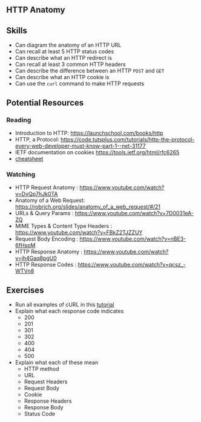 ## HTTP Anatomy

## Skills

- Can diagram the anatomy of an HTTP URL
- Can recall at least 5 HTTP status codes
- Can describe what an HTTP redirect is
- Can recall at least 3 common HTTP headers
- Can describe the difference between an HTTP `POST` and `GET`
- Can describe what an HTTP cookie is
- Can use the `curl` command to make HTTP requests


## Potential Resources

### Reading

- Introduction to HTTP: https://launchschool.com/books/http
- HTTP, a Protocol: https://code.tutsplus.com/tutorials/http-the-protocol-every-web-developer-must-know-part-1--net-31177
- IETF documentation on cookies https://tools.ietf.org/html/rfc6265
- [cheatsheet](https://dzone.com/refcardz/http-hypertext-transfer-0)

### Watching

- HTTP Request Anatomy : https://www.youtube.com/watch?v=DvQp7hJk0TA
- Anatomy of a Web Request: https://robrich.org/slides/anatomy_of_a_web_request/#/21
- URLs & Query Params : https://www.youtube.com/watch?v=7D0031eA-ZQ
- MIME Types & Content Type Headers : https://www.youtube.com/watch?v=FBkZ2TJZZUY
- Request Body Encoding : https://www.youtube.com/watch?v=nBE3-6fHspM
- HTTP Response Anatomy : https://www.youtube.com/watch?v=jh4Gaq8pgU0
- HTTP Response Codes : https://www.youtube.com/watch?v=qcsz_-WTVn8

## Exercises

- Run all examples of cURL in this [tutorial](http://conqueringthecommandline.com/book/curl)
- Explain what each response code indicates
  - 200
  - 201
  - 301
  - 302
  - 400
  - 404
  - 500
- Explain what each of these mean
  - HTTP method
  - URL
  - Request Headers
  - Request Body
  - Cookie
  - Response Headers
  - Response Body
  - Status Code

